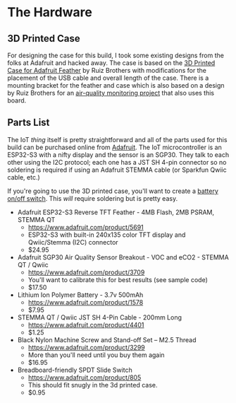 # The Hardware

## 3D Printed Case
For designing the case for this build, I took some existing designs from the folks at Adafruit and hacked away. The case is based on the [3D Printed Case for Adafruit Feather](https://learn.adafruit.com/3d-printed-case-for-adafruit-feather/cad) by Ruiz Brothers with modifications for the placement of the USB cable and overall length of the case. There is a mounting bracket for the feather and case which is also based on a design by Ruiz Brothers for an [air-quality monitoring project](https://learn.adafruit.com/aqi-case) that also uses this board.

## Parts List

The IoT *thing* itself is pretty straightforward and all of the parts used for this build can be purchased online from [Adafruit](https://adafruit.com). The IoT microcontroller is an ESP32-S3 with a nifty display and the sensor is an SGP30. They talk to each other using the I2C protocol; each one has a JST SH 4-pin connector so no soldering is required if using an Adafruit STEMMA cable (or Sparkfun Qwiic cable, etc.) 

If you're going to use the 3D printed case, you'll want to create a [battery on/off switch](https://learn.adafruit.com/on-slash-off-switches). This *will* require soldering but is pretty easy.



- Adafruit ESP32-S3 Reverse TFT Feather - 4MB Flash, 2MB PSRAM, STEMMA QT
    - https://www.adafruit.com/product/5691
    - ESP32-S3 with built-in 240x135 color TFT display and Qwiic/Stemma (I2C) connector
    - $24.95
- Adafruit SGP30 Air Quality Sensor Breakout - VOC and eCO2 - STEMMA QT / Qwiic
    - https://www.adafruit.com/product/3709
    - You'll want to calibrate this for best results (see sample code)
    - $17.50
- Lithium Ion Polymer Battery - 3.7v 500mAh
    - https://www.adafruit.com/product/1578
    - $7.95
- STEMMA QT / Qwiic JST SH 4-Pin Cable - 200mm Long
    - https://www.adafruit.com/product/4401
    - $1.25
- Black Nylon Machine Screw and Stand-off Set – M2.5 Thread
    - https://www.adafruit.com/product/3299
    - More than you'll need until you buy them again
    - $16.95
- Breadboard-friendly SPDT Slide Switch
    - https://www.adafruit.com/product/805
    - This should fit snugly in the 3d printed case.
    - $0.95

